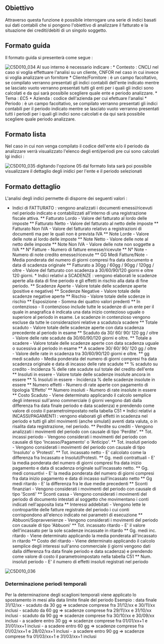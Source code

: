 ## Obiettivo

Attraverso questa funzione è possibile interrogare una serie di indici basati sui dati contabili che si pongono l'obiettivo di analizzare il fatturato e la situazione dei crediti/debiti di un singolo soggetto.

## Formato guida

Il formato guida si presenterà come segue : 


![C5D010_034](https://doc.smeup.com/immagini/MBDOC_OPE-C5D010_02/C5D010_034.png)
Al suo interno è necessario indicare : 
 \* Contesto :  CNCLI nel caso si voglia effettuare l'analisi su un cliente, CNFOR nel caso in cui invece si voglia analizzare un fornitore
 \* Cliente/Fornitore :  è un campo facoltativo,  se compilato verranno presentati gli indici contabili dell'ente indicato mentre se lasciato vuoto verranno presentati tutti gli enti per i quali gli indici sono calcolati e da qui sarà possibile scegliere  quale ente e periodo analizzare.
 \* Tema :  £C5
 \* Azienda :  codice dell'azienda per cui efettuare l'analisi
 \* Periodo :  è un campo facoltativo, se compilato verranno presentati gli indici contabili per il periodo indicato mentre se lasciato vuoto verranno presentati tutti i periodi per i quali gli indici sono calcolati e da qui sarà possibile scegliere  quale periodo analizzare.

## Formato lista

Nel caso in cui non venga compilato il codice dell'ente e/o il periodo da analizzare verrà visualizzato l'elenco degli enti/periodi pre cui sono calcolati lgi indici : 

![C5D010_035](https://doc.smeup.com/immagini/MBDOC_OPE-C5D010_02/C5D010_035.png)
digitando l'opzione 05 dal formato lista sarà poi possibile visualizzare il dettaglio degli inidici per l'ente e il periodo selezionati

## Formato dettaglio

L'analisi degli indici permette di disporre dei seguenti valori : 

-  Indici di FATTURATO :  vengono analizzati i documenti emessi/ricevuti nel periodo indicato e contabilizzati all'interno di una registrazione fiscale attiva.
 \*\* Fatturato Lordo - Valore del fatturato al lordo delle imposte
 \*\* Fatturato Netto -  Valore del fatturato al netto delle imposte
 \*\* Fatturato Non IVA - Valore del fatturato relativo a registrazioni di documenti ma per le quali non è prevista IVA
 \*\* Note Lorde -  Valore delle note al lordo delle imposte
 \*\* Note Netto - Valore delle note al netto delle imposte
 \*\* Note Non IVA - Valore delle note non soggette a IVA
 \*\* N° Fatture - Numero di fatture emesse/ricevute
 \*\* N° Note - Numero di note credito emesse/ricevute
 \*\* GG Medi Fatture/Note - Media ponderata del numero di giorni compresi fra data documento e data di scadenza originale
 \*\* Fatturato a 30gg / 60gg / 90gg / 120gg / oltre - Valore del fatturato con scadenza a 30/60/90/120 giorni e oltre 120 giorni.
 \* Indici relativi a SCADENZE :  vengono elaborati le scadenze aperte alla data di fine periodo e gli effetti in rischio alla data di fine periodo.
 \*\* Scadenze Aperte - Valore totale delle scadenze aperte (positive e negative)
 \*\* Scedenze Negative - Valore totale delle scadenze negative aperte
 \*\* Rischio - Valore totale delle scdenze in rischio
 \*\* Esposizione - Somma dei quattro valori predenti
 \*\* In contenzioso - Il contenzioso include tutte le scadenze di un ente per il quale in anagrafica è indicata una data inizio contezioso uguale o superiore al periodo in esame. Le scadenze in contenzioso vengono escluse da tutte le considerazioni relative a scaduto/a scadere
 \*\* Totale scaduto - Valore totale delle scadenze aperte con data scadenza precedente al periodo in esame
 \*\* Scaduto da 30/ 60/ 90/ 120 gg / oltre - Valore delle rate scadute da 30/60/90/120 giorni e oltre.
 \*\* Totale a scadere - Valore totale delle scadenze aperte con data scadenza uguale o sucessiva al periodo in esame
 \*\* A scadere 30/ 60/ 90/ 120 gg / oltre - Valore delle rate in scadenza tra 30/60/90/120 giorni e oltre.
 \*\* gg medi scaduto - Media ponderata del numero di giorni compresi fra data scadenza originale e data di incasso delle rate scadute
 \*\* % scaduto su credito - Incidenza % delle rate scadute sul totale del credito dell'ente
 \*\* Insoluti in essere - Valore totale delle scadenze insolute ancora in essere
 \*\* % Insoluti in essere - Incidenza % delle scadenze insolute in essere
 \*\* Numero effetti - Numero di rate aperte con pagamento di tipologia 'Effetto'
 \*\* Numero insoluti - Numero di rate insolute in essere
 \*\* Costo Scaduto - Viene determinato applicando il calcolo semplice degli interessi sull'anno commerciale (i giorni vengono dati dalla differenza fra data finale periodo e data scadenza) e prendendo come valore di costo il parametroimpostato nella tabella C51
 \* Indici relativi a INCASSI/PAGAMENTI :  vengono elaborati gli effetti in scadenza nel periodo e tutti gli altri movimenti (anche simulati) aventi data valuta, o in risalita data registrazione, nel periodo.
 \*\* Perdite su crediti - Vengono analizzati i movimenti del periodo con causale di tipo 'Perdite'.
 \*\* Tot. incassi periodo - Vengono considerati i movimenti del periodo con causale di tipo 'Incasso/Pagamento' o 'Anticipo'.
 \*\* Tot. insoluti periodo - Vengono considerati i movimenti del periodo con causale di tipo 'Insoluto' o 'Protesti'.
 \*\* Tot. incassato netto - E' calcolato come la differenza fra Incassato e Insoluti/Protesti.
 \*\* Gg. medi contrattuali - E' la media ponderata del numero di giorni compresi fra data inizio pagamento e data di scadenza originale sull'incassato netto.
 \*\* Gg. medi consuntivi - E' la media ponderata del numero di giorni compresi fra data inizio pagamento e data di incasso sull'incassato netto
 \*\* Gg medi ritardo - E' la differenza fra le due medie precedenti
 \*\* Sconti finanziari - Vengono considerati i movimenti del periodo con causale di tipo 'Sconti'
 \*\* Sconti cassa - Vengono considerati i movimenti del periodo di documento intestati al soggetto che movimentano i conti indicati nell'apposita lista
 \*\* Interessi addebitati - Vengono lette le contropartite delle fatture registrate del periodo i cui conti corrispondono all'elenco indicato nei parametri di esecuzione
 \*\* Abbuoni/Sopravvenienze - Vengono considerati i movimenti del periodo con causale di tipo 'Abbuoni'
 \*\* Tot. incassato ritardo -  E' il valore dell'incassato per la sole scadenze incassate in ritardo
 \*\* Gg. medi inc. ritardo - Viene determinato applicando la media ponderata all'incassato in ritardo
 \*\* Costo del ritardo - Viene determinato applicando il calcolo semplice degli interessi sull'anno commerciale (i giorni vengono dati dalla differenza fra data finale periodo e data scadenza) e prendendo come valore di costo il parametroimpostato nella tabella C51
 \*\* Num. insoluti periodo - E' il numero di effetti insoluti registrati nel periodo

![C5D010_036](https://doc.smeup.com/immagini/MBDOC_OPE-C5D010_02/C5D010_036.png)

### Determinazione periodi temporali

Per la determinazione degli scaglioni temporali viene applicato lo spostamento in mesi alla data limite finale del periodo
Esempio :  data finale 31/12/xx
        - scaduto da 30 gg => scadenze comprese fra 31/12/xx e 30/11/xx inclusi
        - scaduto da 60 gg => scadenze comprese fra 29/11/xx e 31/10/xx inclusi
        - scaduto da 90 gg => scadenze comprese fra 30/10/xx e 30/09/xx inclusi
        - a scadere entro 30 gg => scadenze comprese fra 01/01/xx+1 e 31/01/xx+1 inclusi
        - a scadere entro 60 gg => scadenze comprese fra 01/02/xx+1 e 28/02/xx+1 inclusi
        - a scadere entro 90 gg => scadenze comprese fra 01/03/xx+1 e 31/03/xx+1 inclusi

